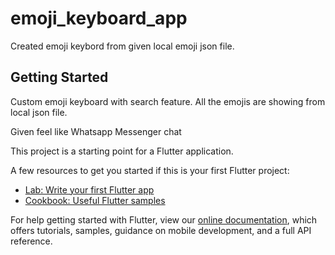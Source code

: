 # emoji_keyboard_app

Created emoji keybord from given local emoji json file.

## Getting Started

Custom emoji keyboard with search feature.
All the emojis are showing from local json file.

Given feel like Whatsapp Messenger chat

This project is a starting point for a Flutter application.

A few resources to get you started if this is your first Flutter project:

- [Lab: Write your first Flutter app](https://flutter.dev/docs/get-started/codelab)
- [Cookbook: Useful Flutter samples](https://flutter.dev/docs/cookbook)

For help getting started with Flutter, view our
[online documentation](https://flutter.dev/docs), which offers tutorials,
samples, guidance on mobile development, and a full API reference.
